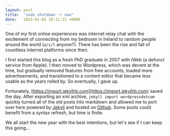 ```yaml
---
layout: post
title:  "sudo shutdown -r now"
date:   2023-01-02 10:11:22 +0000
---
```


One of my first online experiences was internet relay chat with the excitement of connecting from my bedroom in Ireland to random people around the world (`a/s/l` anyone?). There has been the rise and fall of countless internet platforms since then. 

I first started this blog as a fresh PhD graduate in 2007 with iWeb (a defunct service from Apple). I then moved to Wordpress, which was decent at the time, but gradually removed features from free accounts, loaded more advertisements, and transitioned to a content editor that became less usable as the years rolled by. So eventually, I gave up.

Fortunately, [https://import.jekyllrb.com](https://import.jekyllrb.com) saved the day. After exporting an xml archive, `jekyll import wordpressdotcom` quickly turned all of the old posts into markdown and allowed me to port over here powered by [Jekyll](https://jekyllrb.com) and hosted on [Github](https://pages.github.com). Some posts could benefit from a syntax refresh, but time is finite.

We all start the new year with the best intentions, but let's see if I can keep this going...
